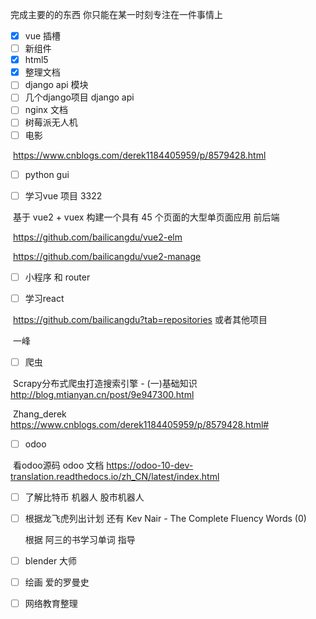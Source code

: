 完成主要的的东西 你只能在某一时刻专注在一件事情上

- [x] vue 插槽
- [ ] 新组件
- [x] html5
- [x] 整理文档
- [ ] django api 模块
- [ ] 几个django项目 django api
- [ ] nginx 文档
- [ ] 树莓派无人机
- [ ] 电影

​	https://www.cnblogs.com/derek1184405959/p/8579428.html

- [ ] python gui 

- [ ]  学习vue 项目 3322

​	基于 vue2 + vuex 构建一个具有 45 个页面的大型单页面应用 前后端

​	https://github.com/bailicangdu/vue2-elm

​	https://github.com/bailicangdu/vue2-manage

- [ ] 小程序 和 router

- [ ] 学习react

​	https://github.com/bailicangdu?tab=repositories 或者其他项目

​	一峰

- [ ] 爬虫

​	Scrapy分布式爬虫打造搜索引擎 - (一)基础知识 http://blog.mtianyan.cn/post/9e947300.html

​	Zhang_derek https://www.cnblogs.com/derek1184405959/p/8579428.html#

- [ ] odoo

​	看odoo源码 odoo 文档 https://odoo-10-dev-translation.readthedocs.io/zh_CN/latest/index.html








- [ ] 了解比特币 机器人 股市机器人

- [ ] 根据龙飞虎列出计划 还有 Kev Nair - The Complete Fluency Words (0)

  根据 阿三的书学习单词 指导

- [ ] blender 大师

- [ ] 绘画 爱的罗曼史










- [ ] 网络教育整理




